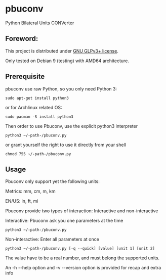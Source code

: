 # pbuconv
Python Bilateral Units CONVerter

## Foreword:
This project is distributed under [GNU GLPv3+ license](https://www.gnu.org/licenses/gpl.html).

Only tested on Debian 9 (testing) with AMD64 architecture.

## Prerequisite
pbuconv use raw Python, so you only need Python 3:

`sudo apt-get install python3`

or for Archlinux related OS:

`sudo pacman -S install python3`

Then order to use Pbuconv, use the explicit python3 interpreter

`python3 ~/-path-/pbuconv.py`

or grant yourself the right to use it directly from your shell

`chmod 755 ~/-path-/pbuconv.py`

## Usage

Pbuconv only support yet the following units:

Metrics:  mm, cm, m, km

EN/US: in, ft, mi

Pbuconv provide two types of interaction: Interactive and non-interactive

Interactive: Pbuconv ask you one parameters at the time

`python3 ~/-path-/pbuconv.py`

Non-interactive: Enter all parameters at once

`python3 ~/-path-/pbuconv.py [-q --quick] [value] [unit 1] [unit 2]`

The value have to be a real number, and must belong the supported units.

An -h --help option and -v --version option is provided for recap and extra info